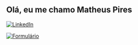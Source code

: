 ## Olá, eu me chamo Matheus Pires

[![LinkedIn](https://img.shields.io/badge/LinkedIn-0077B5?style=for-the-badge&logo=linkedin&logoColor=white)](https://www.linkedin.com/in/matheus-gustavo-da-silva-pires-70b195268/)

[![Formulário](https://link-para-imagem-no-github/google-forms.png)](https://docs.google.com/forms/d/e/1FAIpQLSdNzmKYBVPWfOXqLQGIjn-TePCo3BVxifuRgfxIBO5Zzqih7g/viewform?usp=sf_link)
